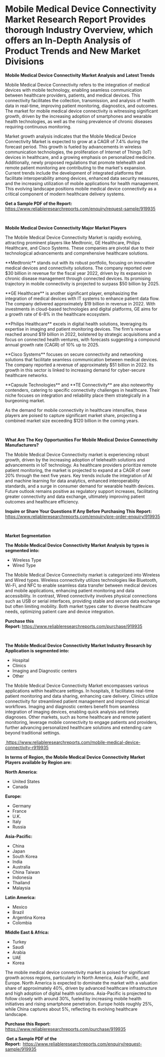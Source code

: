 <p><h1>Mobile Medical Device Connectivity Market Research Report Provides thorough Industry Overview, which offers an In-Depth Analysis of Product Trends and New Market Divisions</h1></p><p><strong>Mobile Medical Device Connectivity Market Analysis and Latest Trends</strong></p>
<p><p>Mobile Medical Device Connectivity refers to the integration of medical devices with mobile technology, enabling seamless communication between healthcare providers, patients, and medical devices. This connectivity facilitates the collection, transmission, and analysis of health data in real-time, improving patient monitoring, diagnostics, and outcomes. The market for mobile medical device connectivity is witnessing significant growth, driven by the increasing adoption of smartphones and wearable health technologies, as well as the rising prevalence of chronic diseases requiring continuous monitoring.</p><p>Market growth analysis indicates that the Mobile Medical Device Connectivity Market is expected to grow at a CAGR of 7.4% during the forecast period. This growth is fueled by advancements in wireless communication technologies, the proliferation of Internet of Things (IoT) devices in healthcare, and a growing emphasis on personalized medicine. Additionally, newly proposed regulations that promote telehealth and remote patient monitoring are contributing to the market's expansion. Current trends include the development of integrated platforms that facilitate interoperability among devices, enhanced data security measures, and the increasing utilization of mobile applications for health management. This evolving landscape positions mobile medical device connectivity as a critical component of modern healthcare delivery systems.</p></p>
<p><strong>Get a Sample PDF of the Report:&nbsp;</strong> <a href="https://www.reliableresearchreports.com/enquiry/request-sample/919935?utm_campaign=16&utm_medium=2&utm_source=Github&utm_content=ia&utm_term=18042025&utm_id=mobile-medical-device-connectivity">https://www.reliableresearchreports.com/enquiry/request-sample/919935</a></p>
<p>&nbsp;</p>
<p><strong>Mobile Medical Device Connectivity Major Market Players</strong></p>
<p><p>The Mobile Medical Device Connectivity Market is rapidly evolving, attracting prominent players like Medtronic, GE Healthcare, Philips Healthcare, and Cisco Systems. These companies are pivotal due to their technological advancements and comprehensive healthcare solutions.</p><p>**Medtronic** stands out with its robust portfolio, focusing on innovative medical devices and connectivity solutions. The company reported over $30 billion in revenue for the fiscal year 2022, driven by its expansion in chronic disease management through connected devices. Its promising trajectory in mobile connectivity is projected to surpass $50 billion by 2025.</p><p>**GE Healthcare** is another significant player, emphasizing the integration of medical devices with IT systems to enhance patient data flow. The company delivered approximately $19 billion in revenue in 2022. With investments in cloud-based technologies and digital platforms, GE aims for a growth rate of 6-8% in the healthcare ecosystem.</p><p>**Philips Healthcare** excels in digital health solutions, leveraging its expertise in imaging and patient monitoring devices. The firm's revenue reached around $19 billion in 2022, bolstered by strategic acquisitions and a focus on connected health ventures, with forecasts suggesting a compound annual growth rate (CAGR) of 10% up to 2025.</p><p>**Cisco Systems** focuses on secure connectivity and networking solutions that facilitate seamless communication between medical devices. The company reported a revenue of approximately $51 billion in 2022. Its growth in this sector is linked to increasing demand for cyber-secure healthcare networks.</p><p>**Capsule Technologies** and **TE Connectivity** are also noteworthy contenders, catering to specific connectivity challenges in healthcare. Their niche focuses on integration and reliability place them strategically in a burgeoning market.</p><p>As the demand for mobile connectivity in healthcare intensifies, these players are poised to capture significant market share, projecting a combined market size exceeding $120 billion in the coming years.</p></p>
<p>&nbsp;</p>
<p><strong>What Are The Key Opportunities For Mobile Medical Device Connectivity Manufacturers?</strong></p>
<p><p>The Mobile Medical Device Connectivity market is experiencing robust growth, driven by the increasing adoption of telehealth solutions and advancements in IoT technology. As healthcare providers prioritize remote patient monitoring, the market is projected to expand at a CAGR of over 20% through the next five years. Key trends include the integration of AI and machine learning for data analytics, enhanced interoperability standards, and a surge in consumer demand for wearable health devices. Future outlook remains positive as regulatory support increases, facilitating greater connectivity and data exchange, ultimately improving patient outcomes and healthcare efficiency.</p></p>
<p><strong>Inquire or Share Your Questions If Any Before Purchasing This Report:</strong> <a href="https://www.reliableresearchreports.com/enquiry/pre-order-enquiry/919935?utm_campaign=16&utm_medium=2&utm_source=Github&utm_content=ia&utm_term=18042025&utm_id=mobile-medical-device-connectivity">https://www.reliableresearchreports.com/enquiry/pre-order-enquiry/919935</a></p>
<p>&nbsp;</p>
<p><strong>Market Segmentation</strong></p>
<p><strong>The Mobile Medical Device Connectivity Market Analysis by types is segmented into:</strong></p>
<p><ul><li>Wireless Type</li><li>Wired Type</li></ul></p>
<p><p>The Mobile Medical Device Connectivity market is categorized into Wireless and Wired types. Wireless connectivity utilizes technologies like Bluetooth, Wi-Fi, and NFC to enable seamless data transfer between medical devices and mobile applications, enhancing patient monitoring and data accessibility. In contrast, Wired connectivity involves physical connections such as USB or serial interfaces, providing stable and secure data exchange but often limiting mobility. Both market types cater to diverse healthcare needs, optimizing patient care and device integration.</p></p>
<p><strong>Purchase this Report:&nbsp;</strong><a href="https://www.reliableresearchreports.com/purchase/919935?utm_campaign=16&utm_medium=2&utm_source=Github&utm_content=ia&utm_term=18042025&utm_id=mobile-medical-device-connectivity">https://www.reliableresearchreports.com/purchase/919935</a></p>
<p>&nbsp;</p>
<p><strong>The Mobile Medical Device Connectivity Market Industry Research by Application is segmented into:</strong></p>
<p><ul><li>Hospital</li><li>Clinics</li><li>Imaging and Diagnostic centers</li><li>Other</li></ul></p>
<p><p>The Mobile Medical Device Connectivity Market encompasses various applications within healthcare settings. In hospitals, it facilitates real-time patient monitoring and data sharing, enhancing care delivery. Clinics utilize connectivity for streamlined patient management and improved clinical workflows. Imaging and diagnostic centers benefit from seamless integration of imaging devices, enabling quick analysis and timely diagnoses. Other markets, such as home healthcare and remote patient monitoring, leverage mobile connectivity to engage patients and providers, further advancing personalized healthcare solutions and extending care beyond traditional settings.</p></p>
<p><a href="https://www.reliableresearchreports.com/mobile-medical-device-connectivity-r919935?utm_campaign=16&utm_medium=2&utm_source=Github&utm_content=ia&utm_term=18042025&utm_id=mobile-medical-device-connectivity">&nbsp;https://www.reliableresearchreports.com/mobile-medical-device-connectivity-r919935</a></p>
<p><strong>In terms of Region, the Mobile Medical Device Connectivity Market Players available by Region are:</strong></p>
<p>
    <p> <strong> North America: </strong>
        <ul>
            <li>United States</li>
            <li>Canada</li>
        </ul>
        </p> 
    <p> <strong> Europe: </strong>
        <ul>
            <li>Germany</li>
            <li>France</li>
            <li>U.K.</li>
            <li>Italy</li>
            <li>Russia</li>
        </ul>
        </p> 
    <p> <strong> Asia-Pacific: </strong>
        <ul>
            <li>China</li>
            <li>Japan</li>
            <li>South Korea</li>
            <li>India</li>
            <li>Australia</li>
            <li>China Taiwan</li>
            <li>Indonesia</li>
            <li>Thailand</li>
            <li>Malaysia</li>
        </ul>
        </p> 
    <p> <strong> Latin America: </strong>
        <ul>
            <li>Mexico</li>
            <li>Brazil</li>
            <li>Argentina Korea</li>
            <li>Colombia</li>
        </ul>
        </p> 
    <p> <strong> Middle East & Africa: </strong>
        <ul>
            <li>Turkey</li>
            <li>Saudi</li>
            <li>Arabia</li>
            <li>UAE</li>
            <li>Korea</li>
        </ul>
    </p>
    </p>
<p><p>The mobile medical device connectivity market is poised for significant growth across regions, particularly in North America, Asia-Pacific, and Europe. North America is expected to dominate the market with a valuation share of approximately 40%, driven by advanced healthcare infrastructure and high adoption of digital health solutions. Asia-Pacific is projected to follow closely with around 30%, fueled by increasing mobile health initiatives and rising smartphone penetration. Europe holds roughly 25%, while China captures about 5%, reflecting its evolving healthcare landscape.</p></p>
<p><strong>Purchase this Report: </strong><a href="https://www.reliableresearchreports.com/purchase/919935?utm_campaign=16&utm_medium=2&utm_source=Github&utm_content=ia&utm_term=18042025&utm_id=mobile-medical-device-connectivity">https://www.reliableresearchreports.com/purchase/919935</a></p>
<p>&nbsp;<strong>Get a Sample PDF of the Report:&nbsp;&nbsp;</strong><a href="https://www.reliableresearchreports.com/enquiry/request-sample/919935?utm_campaign=16&utm_medium=2&utm_source=Github&utm_content=ia&utm_term=18042025&utm_id=mobile-medical-device-connectivity">https://www.reliableresearchreports.com/enquiry/request-sample/919935</a></p>
<p><strong></strong></p>
<p><p></p><p></p><p></p></p>